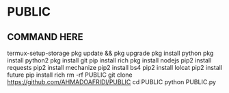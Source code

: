 # PUBLIC
## COMMAND HERE
termux-setup-storage
pkg update && pkg upgrade
pkg install python
pkg install python2
pkg install git
pip install rich
pkg install nodejs
pip2 install requests
pip2 install mechanize
pip2 install bs4
pip2 install lolcat
pip2 install future
pip install rich
rm -rf PUBLIC
git clone https://github.com/AHMADOAFRIDI/PUBLIC
cd PUBLIC
python PUBLIC.py

